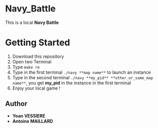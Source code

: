 # Navy_Battle
This is a local **Navy Battle**

# Getting Started

1) Download this repository
2) Open two Terminal
2) Type ```make re```  
3) Type in the first terminal ```./navy **map name**``` to launch an instance
4) Type in the second terminal ```./navy **my_pid** **other_or_same_map name**```, you get **my_pid** in the instance in the first terminal
5) Enjoy your local game !

## Author

* **Yoan VESSIERE**
* **Antoine MAILLARD**
